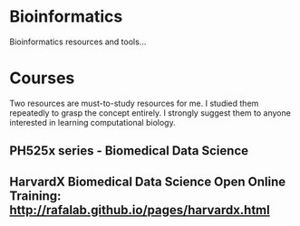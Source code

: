 # Bioinformatics
Bioinformatics resources and tools...

# Courses
Two resources are must-to-study resources for me. I studied them repeatedly to grasp the concept entirely. I strongly suggest them to anyone interested in learning computational biology. 
## PH525x series - Biomedical Data Science 
## HarvardX Biomedical Data Science Open Online Training: http://rafalab.github.io/pages/harvardx.html  

